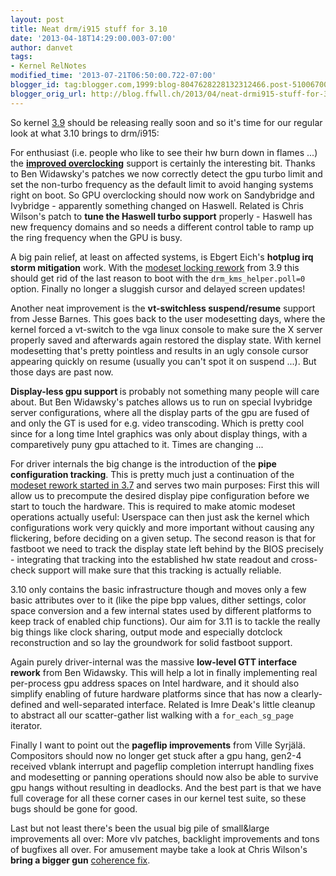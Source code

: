 ```yaml
---
layout: post
title: Neat drm/i915 stuff for 3.10
date: '2013-04-18T14:29:00.003-07:00'
author: danvet
tags:
- Kernel RelNotes
modified_time: '2013-07-21T06:50:00.722-07:00'
blogger_id: tag:blogger.com,1999:blog-8047628228132312466.post-5100670050437314612
blogger_orig_url: http://blog.ffwll.ch/2013/04/neat-drmi915-stuff-for-310.html
---
```


So kernel <a href="http://blog.ffwll.ch/2013/02/neat-drmi915-stuff-for-39.html">3.9</a> should be releasing really soon and so it's time for our regular look at what 3.10 brings to drm/i915:



<a name='more'></a>For enthusiast (i.e. people who like to see their hw burn down in flames ...) the <b><a href="http://blog.ffwll.ch/2013/03/overclocking-your-intel-gpu-on-linux.html">improved overclocking</a></b> support is certainly the interesting bit. Thanks to Ben Widawsky's patches we now correctly detect the gpu turbo limit and set the non-turbo frequency as the default limit to avoid hanging systems right on boot. So GPU overclocking should now work on Sandybridge and Ivybridge - apparently something changed on Haswell. Related is Chris Wilson's patch to <b>tune the Haswell turbo support</b> properly - Haswell has new frequency domains and so needs a different control table to ramp up the ring frequency when the GPU is busy.



A big pain relief, at least on affected systems, is Ebgert Eich's <b>hotplug irq storm mitigation</b> work. With the <a href="http://blog.ffwll.ch/2013/02/new-kernel-modesetting-locking.html">modeset locking rework</a> from 3.9 this should get rid of the last reason to boot with the <code>drm_kms_helper.poll=0</code> option. Finally no longer a sluggish cursor and delayed screen updates!



Another neat improvement is the <b>vt-switchless suspend/resume</b> support from Jesse Barnes. This goes back to the user modesetting days, where the kernel forced a vt-switch to the vga linux console to make sure the X server properly saved and afterwards again restored the display state. With kernel modesetting that's pretty pointless and results in an ugly console cursor appearing quickly on resume (usually you can't spot it on suspend ...). But those days are past now.



<b>Display-less gpu support </b>is probably not something many people will care about. But Ben Widawsky's patches allows us to run on special Ivybridge server configurations, where all the display parts of the gpu are fused of and only the GT is used for e.g. video transcoding. Which is pretty cool since for a long time Intel graphics was only about display things, with a comparetively puny gpu attached to it. Times are changing ...



For driver internals the big change is the introduction of the <b>pipe configuration tracking</b>. This is pretty much just a continuation of the <a href="http://blog.ffwll.ch/2012/08/new-modeset-code.html">modeset rework started in 3.7</a> and serves two main purposes: First this will allow us to precompute the desired display pipe configuration before we start to touch the hardware. This is required to make atomic modeset operations actually useful: Userspace can then just ask the kernel which configurations work very quickly and more important without causing any flickering, before deciding on a given setup. The second reason is that for fastboot we need to track the display state left behind by the BIOS precisely - integrating that tracking into the established hw state readout and cross-check support will make sure that this tracking is actually reliable.



3.10 only contains the basic infrastructure though and moves only a few basic attributes over to it (like the pipe bpp values, dither settings, color space conversion and a few internal states used by different platforms to keep track of enabled chip functions). Our aim for 3.11 is to tackle the really big things like clock sharing, output mode and especially dotclock reconstruction and so lay the groundwork for solid fastboot support.



Again purely driver-internal was the massive <b>low-level GTT interface rework</b> from Ben Widawsky. This will help a lot in finally implementing real per-process gpu address spaces on Intel hardware, and it should also simplify enabling of future hardware platforms since that has now a clearly-defined and well-separated interface. Related is Imre Deak's little cleanup to abstract all our scatter-gather list walking with a <code>for_each_sg_page</code> iterator.



Finally I want to point out the <b>pageflip improvements</b> from Ville Syrjälä. Compositors should now no longer get stuck after a gpu hang, gen2-4 received vblank interrupt and pageflip completion interrupt handling fixes and modesetting or panning operations should now also be able to survive gpu hangs without resulting in deadlocks. And the best part is that we have full coverage for all these corner cases in our kernel test suite, so these bugs should be gone for good.



Last but not least there's been the usual big pile of small&amp;large improvements all over: More vlv patches, backlight improvements and tons of bugfixes all over. For amusement maybe take a look at Chris Wilson's <b>bring a bigger gun</b> <a href="http://cgit.freedesktop.org/~danvet/drm-intel/commit/?h=drm-intel-next-queued&amp;id=6ef2ba0d558e55312af8406093c62bd61216b991">coherence fix</a>.